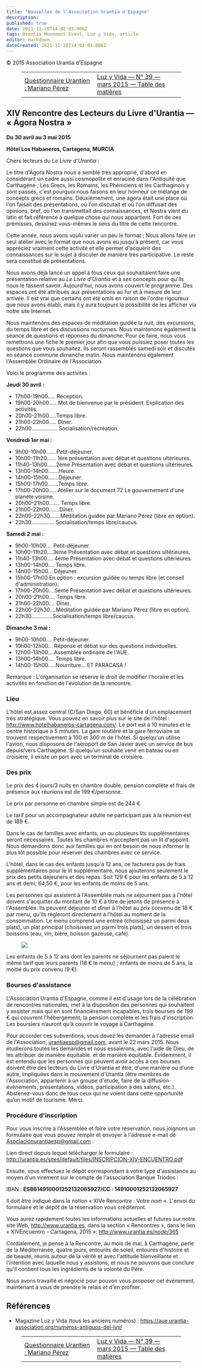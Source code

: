 ```yaml
---
title: "Nouvelles de l'Association Urantia d'Espagne"
description: 
published: true
date: 2021-11-28T14:02:03.086Z
tags: Urantia Movement Event, Luz y Vida, article
editor: markdown
dateCreated: 2021-11-28T14:02:03.086Z
---
```


<p class="v-card v-sheet theme--light gray lighten-3 px-2">© 2015 Association Urantia d'Espagne</p>
<figure class="table chapter-navigator">
  <table>
    <tbody>
      <tr>
        <td>
        <a href="/fr/article/Luz_y_Vida/Cuestionario_Urantiano_Mariano_Perez">
          <span class="mdi mdi-arrow-left-drop-circle"></span><span class="pl-2">Questionnaire Urantien : Mariano Pérez</span>
        </a>
        </td>
        <td>
        <a href="/fr/index/articles_luz_y_vida#luz-y-vida-n°-39-mars-2015">
          <span class="mdi mdi-book-open-variant"></span><span class="pl-2">Luz y Vida — N° 39 — mars 2015 — Table des matières</span>
        </a>
        </td>
        <td>
        </td>
      </tr>
    </tbody>
  </table>
</figure>



## XIV Rencontre des Lecteurs du Livre d'Urantia — « Ágora Nostra »

**Du 30 avril au 3 mai 2015**

**Hôtel Los Habaneros, Cartagena, MURCIA**

Chers lecteurs du _Le Livre d'Urantia_ :

Le titre d'Ágora Nostra nous a semblé très approprié, d'abord en considérant un cadre aussi cosmopolite et enraciné dans l'Antiquité que Carthagène ; Les Grecs, les Romains, les Phéniciens et les Carthaginois y sont passés, c'est pourquoi nous faisons en leur honneur ce mélange de concepts grecs et romains. Deuxièmement, une agora était une place où l'on faisait des présentations, où l'on discutait et où l'on diffusait des opinions, bref, où l'on transmettait des connaissances, et Nostra vient du latin et fait référence à quelque chose qui nous appartient. Fort de ces prémisses, dessinez vous-mêmes le sens du titre de cette rencontre.

Cette année, nous avons voulu varier un peu le format ; Nous allons faire un seul atelier avec le format que nous avons eu jusqu'à présent, car vous appréciez vraiment cette activité et elle permet d'acquérir des connaissances sur le sujet à discuter de manière très participative. Le reste sera constitué de présentations.

Nous avons déjà lancé un appel à tous ceux qui souhaitaient faire une présentation relative au _Le Livre d'Urantia_ et à ses concepts pour qu'ils nous le fassent savoir. Aujourd'hui, nous avons couvert le programme. Des espaces ont été attribués aux présentations au fur et à mesure de leur arrivée. Il est vrai que certains ont été omis en raison de l'ordre rigoureux que nous avons établi, mais il y aura toujours la possibilité de les afficher via notre site Internet.

Nous maintenons des espaces de méditation guidée la nuit, des excursions, du temps libre et des discussions nocturnes. Nous maintenons également la séance de questions et réponses du dimanche. Pour ce faire, nous vous remettrons une fiche le premier jour afin que vous puissiez poser toutes les questions que vous souhaitez. Ils seront rassemblés samedi soir et discutés en séance commune dimanche matin. Nous maintenons également l'Assemblée Ordinaire de l'Association.

Voici le programme des activités :

**Jeudi 30 avril :**

- 17h00-19h00..... Réception.
- 19h00-20h00..... Mot de bienvenue par le président. Explication des activités.
- 20h00-21h00.....Temps libre.
- 21h00-22h00..... Dîner.
- 22h00................. Socialisation/récréation.

**Vendredi 1er mai :**

- 9h00-10h00...... Petit-déjeuner.
- 10h00-11h20...... 1ère présentation avec débat et questions ultérieures.
- 11h40-13h00......2ème Présentation avec débat et questions ultérieures.
- 13h00-14h00.......Heure.
- 14h00-15h00.......Déjeuner.
- 15h00-17h00.......Temps libre.
- 17h00-20h00......Atelier sur le document 72 Le gouvernement d'une planète voisine.
- 20h00-21h00....... Temps libre.
- 21h00-22h00.......Dîner.
- 22h00-22h30.......Méditation guidée par Mariano Pérez (libre en option).
- 22h30............... Socialisation/temps libre/caucus.

**Samedi 2 mai :**

- 9h00-10h00.... Petit-déjeuner.
- 10h00-11h20....3ème Présentation avec débat et questions ultérieures.
- 11h40-13h00.... 4ème Présentation avec débat et questions ultérieures.
- 13h00-14h00.... Temps libre.
- 14h00-15h00... Déjeuner.
- 15h00-17h00 En option : excursion guidée ou temps libre (et conseil d'administration).
- 17h00-20h00....5ème Présentation avec débat et questions ultérieures.
- 20h00-21h00.... Temps libre.
- 21h00-22h00.... Dîner.
- 22h00-22h30....Méditation guidée par Mariano Pérez (libre en option).
- 22h30..............Socialisation/temps libre/caucus.

**Dimanche 3 mai :**

- 9h00-10h00.... Petit-déjeuner.
- 10h00-12h00... Réponse et débat sur des questions individuelles.
- 12h00-13h00....Assemblée ordinaire de l'AUE.
- 13h00-14h00.... Temps libre.
- 14h00-15h00.....Nourriture... ET PARACASA !

Remarque : L'organisation se réserve le droit de modifier l'horaire et les activités en fonction de l'évolution de la rencontre.

### Lieu

L'hôtel est assez central (C/San Diego, 60) et bénéficie d'un emplacement très stratégique. Vous pouvez en savoir plus sur le site de l'hôtel : http://www.hotelhabaneros-cartagena.com/. Le port est à 10 minutes et le centre historique à 5 minutes. La gare routière et la gare ferroviaire se trouvent respectivement à 100 et 300 m de l'hôtel. Si quelqu'un utilise l'avion, nous disposons de l'aéroport de San Javier avec un service de bus depuis/vers Carthagène. Si quelqu'un souhaite venir en bateau ou en croisière, il existe un port avec un terminal de croisière.

### Des prix

Le prix des 4 jours/3 nuits en chambre double, pension complète et frais de présence aux réunions est de 199 €/personne.

Le prix par personne en chambre simple est de 244 €.

Le tarif pour un accompagnateur adulte ne participant pas à la réunion est de 189 €.

Dans le cas de familles avec enfants, un ou plusieurs lits supplémentaires seront nécessaires. Toutes les chambres n'acceptent pas un lit d'appoint. Nous demandons donc aux familles qui en ont besoin de nous informer le plus tôt possible pour réserver des chambres avec ce service.

L'hôtel, dans le cas des enfants jusqu'à 12 ans, ne facturera pas de frais supplémentaires pour le lit supplémentaire, nous ajouterons seulement le prix des petits déjeuners et des repas. Soit 129 € pour les enfants de 5 à 12 ans et demi, 64,50 €, pour les enfants de moins de 5 ans.

Les personnes qui assistent à l'Assemblée mais ne séjournent pas à l'hôtel doivent s'acquitter du montant de 10 € à titre de jetons de présence à l'Assemblée. Ils peuvent déjeuner et dîner à l'hôtel au prix convenu de 18 € par menu, qu'ils régleront directement à l'hôtel au moment de la consommation. Le menu comprend une entrée (choisissez un parmi deux plats), un plat principal (choisissez un parmi trois plats), un dessert et trois boissons (eau, vin, bière, boisson gazeuse, café).

<figure id="Figure_1" class="image urantiapedia">
<img src="/image/article/Luz_y_Vida/LyV39/16.jpg">
</figure>

Les enfants de 5 à 12 ans dont les parents ne séjournent pas paient le même tarif que leurs parents (18 € le menu) ; enfants de moins de 5 ans, la moitié du prix convenu (9 €).

### Bourses d'assistance

L'Association Urantia d'Espagne, comme il est d'usage lors de la célébration de rencontres nationales, met à la disposition des personnes qui souhaitent y assister mais qui en sont financièrement incapables, trois bourses de 199 € qui couvrent l'hébergement, la pension complète et les frais d'inscription. Les boursiers n’auront qu’à couvrir le voyage à Carthagène.

Pour accorder ces subventions, vous devez les demander à l'adresse email de l'Association, urantiaesp@gmail.com, avant le 22 mars 2015. Nous étudierons toutes les demandes et nous essaierons, avec l'aide de Dieu, de les attribuer de manière équitable. et de manière équitable. Évidemment, il est entendu que les personnes qui peuvent avoir accès à ces bourses doivent être des lecteurs du Livre d'Urantia et être, d'une manière ou d'une autre, impliquées dans le mouvement d'Urantia (être membres de l'Association, appartenir à un groupe d'étude, faire de la diffusion événements, présentations, vidéos, participation à des salons, etc.). Abstenez-vous donc de tous ceux qui ne voient dans cette opportunité qu’un motif de tourisme. Merci.

### Procédure d'inscription

Pour vous inscrire à l'Assemblée et faire votre réservation, nous joignons un formulaire que vous pouvez remplir et envoyer à l'adresse e-mail de Asociaciónurantiaesp@gmail.com :

Lien direct depuis lequel télécharger le formulaire : http://urantia.es/sites/default/files/INSCRIPCION-XIV-ENCUENTRO.pdf

Ensuite, vous effectuez le dépôt correspondant à votre type d'assistance au moyen d'un virement sur le compte de l'association Banque Triodos :

IBAN : **ES8614910001252132065927/CC : 14910001252132065927**

Il doit être indiqué dans la notion « XIVe Rencontre : Votre nom ». L'envoi du formulaire et le dépôt de la réservation vous créditeront.

Vous aurez rapidement toutes les informations actuelles et futures sur notre site Web, http://www.urantia.es, dans la section « Rencontres », dans le lien « XIVEncuentro - Cartagena, 2015 »: http://www.urantia.es/node/365

Cordialement, je pense à la Rencontre, au mois de mai, à Carthagène, perle de la Méditerranée, quatre jours, entourés de soleil, entourés d'histoire et de beauté, réunis autour de la vérité et avec l'attitude bienveillante et l'intention avec laquelle nous y assistons, et nous ne pouvons que conclure qu'il contient tous les ingrédients de la volonté du Père.

Nous avons travaillé et négocié pour pouvoir vous proposer cet événement, maintenant à vous de prendre le relais et d'en profiter.


## Références

- Magazine Luz y Vida (tous les anciens numéros) : https://aue.urantia-association.org/numeros-antiguos-del-lyv/



<figure class="table chapter-navigator">
  <table>
    <tbody>
      <tr>
        <td>
        <a href="/fr/article/Luz_y_Vida/Cuestionario_Urantiano_Mariano_Perez">
          <span class="mdi mdi-arrow-left-drop-circle"></span><span class="pl-2">Questionnaire Urantien : Mariano Pérez</span>
        </a>
        </td>
        <td>
        <a href="/fr/index/articles_luz_y_vida#luz-y-vida-n°-39-mars-2015">
          <span class="mdi mdi-book-open-variant"></span><span class="pl-2">Luz y Vida — N° 39 — mars 2015 — Table des matières</span>
        </a>
        </td>
        <td>
        </td>
      </tr>
    </tbody>
  </table>
</figure>
